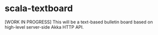 # scala-textboard

[WORK IN PROGRESS] This will be a text-based bulletin board based on high-level server-side Akka HTTP API.